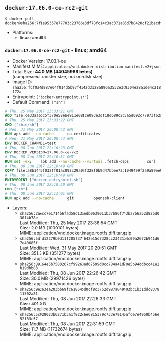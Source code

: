 ## `docker:17.06.0-ce-rc2-git`

```console
$ docker pull docker@sha256:7f1e95357e77703c23766a3df78fc14c3ac371a06d7b8420cf21becdf63b0727
```

-	Platforms:
	-	linux; amd64

### `docker:17.06.0-ce-rc2-git` - linux; amd64

-	Docker Version: 17.03.1-ce
-	Manifest MIME: `application/vnd.docker.distribution.manifest.v2+json`
-	Total Size: **44.0 MB (44045969 bytes)**  
	(compressed transfer size, not on-disk size)
-	Image ID: `sha256:fcf0a4d987e04f014d5b97f4342d3128a896a3552e3c9304e28a1de4c218172a`
-	Entrypoint: `["docker-entrypoint.sh"]`
-	Default Command: `["sh"]`

```dockerfile
# Thu, 25 May 2017 23:33:21 GMT
ADD file:ce33aabbc5f370e58ebe911e081ce093e3df18d689c2d5a5d092c77973f62a54 in / 
# Thu, 25 May 2017 23:33:22 GMT
CMD ["/bin/sh"]
# Wed, 31 May 2017 20:08:42 GMT
RUN apk add --no-cache 		ca-certificates
# Wed, 31 May 2017 20:08:43 GMT
ENV DOCKER_CHANNEL=test
# Thu, 08 Jun 2017 22:10:23 GMT
ENV DOCKER_VERSION=17.06.0-ce-rc2
# Thu, 08 Jun 2017 22:10:31 GMT
RUN set -ex; 	apk add --no-cache --virtual .fetch-deps 		curl 		tar 	; 		apkArch="$(apk --print-arch)"; 	case "$apkArch" in 		x86_64) dockerArch='x86_64' ;; 		s390x) dockerArch='s390x' ;; 		*) echo >&2 "error: unsupported architecture ($apkArch)"; exit 1 ;;	esac; 		if ! curl -fL -o docker.tgz "https://download.docker.com/linux/static/${DOCKER_CHANNEL}/${dockerArch}/docker-${DOCKER_VERSION}-${dockerArch}.tgz"; then 		if ! curl -fL -o docker.tgz "https://download.docker.com/linux/static/${DOCKER_CHANNEL}/${dockerArch}/docker-${DOCKER_VERSION}.tgz"; then 			echo >&2 "error: failed to download 'docker-${DOCKER_VERSION}' from '${DOCKER_CHANNEL}' for '${dockerArch}'"; 			exit 1; 		fi; 	fi; 		tar --extract 		--file docker.tgz 		--strip-components 1 		--directory /usr/local/bin/ 	; 	rm docker.tgz; 		apk del .fetch-deps; 		dockerd -v; 	docker -v
# Thu, 08 Jun 2017 22:10:49 GMT
COPY file:a8b1446f032ff01ac092c29a0af328f0b9d47bbee72d1049499f2a9a89ee988a in /usr/local/bin/ 
# Thu, 08 Jun 2017 22:10:49 GMT
ENTRYPOINT ["docker-entrypoint.sh"]
# Thu, 08 Jun 2017 22:10:50 GMT
CMD ["sh"]
# Thu, 08 Jun 2017 22:13:01 GMT
RUN apk add --no-cache 		git 		openssh-client
```

-	Layers:
	-	`sha256:2aecc7e1714b6fad58d13aedb0639011b37b86f743ba7b6a52d82bd03014b78e`  
		Last Modified: Thu, 25 May 2017 23:36:54 GMT  
		Size: 2.0 MB (1990101 bytes)  
		MIME: application/vnd.docker.image.rootfs.diff.tar.gzip
	-	`sha256:5dfd12279b0d11f205f37f642e15d7328cc23431b4c09a2672b941d67e40685f`  
		Last Modified: Wed, 31 May 2017 20:20:51 GMT  
		Size: 351.3 KB (351277 bytes)  
		MIME: application/vnd.docker.image.rootfs.diff.tar.gzip
	-	`sha256:89164e5b7580267cf99263ad67599d0cc784a41d70e5b94ddbcc41e2b19dbb83`  
		Last Modified: Thu, 08 Jun 2017 22:26:42 GMT  
		Size: 30.0 MB (29971426 bytes)  
		MIME: application/vnd.docker.image.rootfs.diff.tar.gzip
	-	`sha256:9e263ea203bb69fc618545d0cf8c3752d987a049403bc1b31ddc837811502a81`  
		Last Modified: Thu, 08 Jun 2017 22:26:33 GMT  
		Size: 491.0 B  
		MIME: application/vnd.docker.image.rootfs.diff.tar.gzip
	-	`sha256:5c928023b6271b3a1f822c6e6815379c733e79145afce7e4950b456e52f83c57`  
		Last Modified: Thu, 08 Jun 2017 22:31:59 GMT  
		Size: 11.7 MB (11732674 bytes)  
		MIME: application/vnd.docker.image.rootfs.diff.tar.gzip
